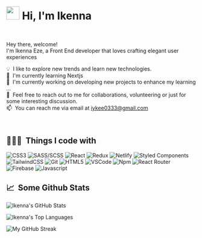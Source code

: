 <!-- - 👋 Hi, I’m Ikenna
- 👀 I’m interested in web development
- 🌱 I’m currently learning reactjs and nextjs
- 💞️ I’m looking to collaborate on any frontend projects
- 📫 You can reach me via email at iykee0333@gmail.com

<!---
ikennaezef/ikennaezef is a ✨ special ✨ repository because its `README.md` (this file) appears on your GitHub profile.
You can click the Preview link to take a look at your changes.
--->
 
 
 
 
 # <img src="https://cdn.jsdelivr.net/gh/Th3Wall/assets-cdn/PersonalGithubReadme/HandGreet.gif" width="35" />&nbsp;<b>Hi, I'm Ikenna</b>

<br>


<!-- <img align="right" src="https://cdn.jsdelivr.net/gh/Th3Wall/assets-cdn/PersonalGithubReadme/Memoji.png" width="200"/> -->
<p aligh="left">
  <p>Hey there, welcome!</br>
  I'm Ikenna Eze, a Front End developer that loves crafting elegant user experiences
  	
  💡 &nbsp;I like to explore new trends and learn new technologies. </br>
  🌱 &nbsp;I'm currently learning Nextjs </br>
  🚧 &nbsp;I'm currently working on developing new projects to enhance my learning  ... </br>
  💬 &nbsp;Feel free to reach out to me for collaborations, volunteering or just for some interesting discussion. </br>
  📫 &nbsp;You can reach me via email at iykee0333@gmail.com
</p>
<br>

<h2>👨🏻‍💻 &nbsp;Things I code with</h2>
<p>
  <img alt="CSS3" src="https://img.shields.io/badge/-CSS3-1572B6?style=flat-square&logo=css3&logoColor=white" />
  <img alt="SASS/SCSS" src="https://img.shields.io/badge/-SASS/SCSS-CC6699?style=flat-square&logo=sass&logoColor=white" />
  <img alt="React" src="https://img.shields.io/badge/-React-45b8d8?style=flat-square&logo=react&logoColor=white" />
  <img alt="Redux" src="https://img.shields.io/badge/-Redux-764ABC?style=flat-square&logo=redux&logoColor=white" />
  <img alt="Netlify" src="https://img.shields.io/badge/-Netlify-00C7B7?style=flat-square&logo=netlify&logoColor=white" />
  <img alt="Styled Components" src="https://img.shields.io/badge/-Styled_Components-db7092?style=flat-square&logo=styled-components&logoColor=white" />
  <img alt="TailwindCSS" src="https://img.shields.io/badge/-Tailwind%20CSS-0AB6D3?style=flat-square&logo=tailwind-css&logoColor=white" />
  <img alt="Git" src="https://img.shields.io/badge/-Git-F05032?style=flat-square&logo=git&logoColor=white" />
  <img alt="HTML5" src="https://img.shields.io/badge/-HTML5-E34F26?style=flat-square&logo=html5&logoColor=white" />
  <img alt="VSCode" src="https://img.shields.io/badge/-Visual_Studio_Code-0078D4?style=flat-square&logo=visual%20studio%20code&logoColor=white" />
  <img alt="Npm" src="https://img.shields.io/badge/-NPM-CB3837?style=flat-square&logo=npm&logoColor=white" />
  <img alt="React Router" src="https://img.shields.io/badge/-React_Router-CA4245?style=flat-square&logo=react-router&logoColor=white" />
  <img alt="Firebase" src="https://img.shields.io/badge/-Firebase-ffca28?style=flat-square&logo=firebase&logoColor=black" />
  <img alt="Javascript" src="https://img.shields.io/badge/-JavaScript-F7DF1E?style=flat-square&logo=javascript&logoColor=black" />
</p>



<h2>📈 &nbsp;Some Github Stats</h2>
<span align="left">

![Ikenna's GitHub Stats](https://github-readme-stats.vercel.app/api?username=ikennaezef&show_icons=true&hide_border=true&bg_color=3D3D3D&title_color=00E6FE&icon_color=00E6FE&text_color=FFFFFF)
</span>

<span align="left" >
   

   ![Ikenna's Top Languages](https://github-readme-stats.vercel.app/api/top-langs?username=ikennaezef&show_icons=true&hide_border=true&bg_color=3D3D3D&title_color=00E6FE&text_color=FFFFFF&locale=en&layout=compact)
</span>


<span align="left" >

![My GitHub Streak](http://github-readme-streak-stats.herokuapp.com?user=ikennaezef&hide_border=true&theme=black-ice&background=3D3D3D&stroke=00E6FE)
</span>
